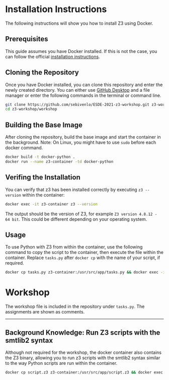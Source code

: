 # Installation Instructions
The following instructions will show you how to install Z3 using Docker.

## Prerequisites
This guide assumes you have Docker installed. If this is not the case, you can follow the official [installation instructions](https://docs.docker.com/get-docker/).

## Cloning the Repository
Once you have Docker installed, you can clone this repository and enter the newly created directory. You can either use [GitHub Desktop](https://desktop.github.com/) and a file manager or enter the following commands in the terminal or command line.
```bash
git clone https://github.com/sebivenlo/ESDE-2021-z3-workshop.git z3-workshop/
cd z3-workshop/workshop
```
## Building the Base Image
After cloning the repository, build the base image and start the container in the background. Note: On Linux, you might have to use `sudo` before each docker command.
```bash
docker build -t docker-python .
docker run --name z3-container -td docker-python
```
## Verifing the Installation
You can verify that z3 has been installed correctly by executing `z3 --version` within the container:
```bash
docker exec -it z3-container z3 --version
```
The output should be the version of Z3, for example `Z3 version 4.8.12 - 64 bit`. This could be different depending on your operating system.

## Usage
To use Python with Z3 from within the container, use the following command to copy the script to the container, then execute the file within the container. Replace `tasks.py` after `docker cp` with the name of your script, if required.
```bash
docker cp tasks.py z3-container:/usr/src/app/tasks.py && docker exec -it z3-container python tasks.py
```

# Workshop
The workshop file is included in the repository under `tasks.py`. The assignments are shown as comments.
<hr>

## Background Knowledge: Run Z3 scripts with the smtlib2 syntax
Although not required for the workshop, the docker container also contains the Z3 binary, allowing you to run z3 scripts with the smtlib2 syntax similar to the way Python scripts are run within the container.
```bash
docker cp script.z3 z3-container:/usr/src/app/script.z3 && docker exec -it z3-container z3 script.z3
```
